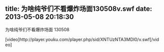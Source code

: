 title: 为啥纯爷们不看爆炸场面130508v.swf
date: 2013-05-08 20:18:30
---

<p>
	为啥纯爷们不看爆炸场面 130508
</p>
<p>
	[video]http://player.youku.com/player.php/sid/XNTUzNTA3MDI0/v.swf[/video]
</p>